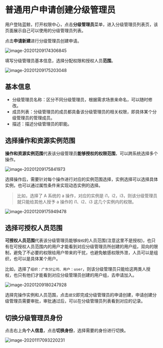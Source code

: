 # 普通用户申请创建分级管理员

用户登陆蓝鲸，打开权限中心，点击**分级管理员**菜单，进入分级管理员列表页，该页面展示自己可以使用的分级管理员列表。

点击**申请新建**进行分级管理员创建申请。

![image-20201209174306845](UserApply/image-20201209174306845.png)

填写分级管理员基本信息，选择分配权限和授权人员**范围**。

![image-20201209175203048](UserApply/image-20201209175203048.png)

## 基本信息

- 分级管理员名称：区分不同分级管理员，根据需求场景来命名，可以随时修改。
- 成员列表：分级管理员的成员都具备该分级管理员的相关权限，即具体某个分级管理员的管理成员。
- 描述：描述分级管理员的职能。

## 选择操作和资源实例范围

**操作和资源实例范围**代表该分级管理员**能够授权的权限范围**，可以跨系统选择多个操作。

![image-20201209175841973](UserApply/image-20201209175841973.png)

选择操作后，需要针对每个操作进行对应的实例范围选择，实例选择可以选择具体实例，也可以通过属性条件来实现动态实例的选择。

> 比如，选择了 A 系统的 a 操作，对应的实例是 i1，i2，i3，则该分级管理员就只能给其他人授予 a 操作的 i1、i2、i3 这几个实例内的权限。

![image-20201209175949478](UserApply/image-20201209175949478.png)

## 选择可授权人员范围

**可授权人员范围**代表该分级管理员能够`授权`的人员范围(注意这里不是授权)，也只有在可授权人员范围内的用户才能看到对应分级管理员所创建的用户组，双向的限制，避免了不必要的权限给用户带来的干扰，也避免敏感权限外泄，人员可以是组织，也可以是具体某个用户。

比如，选择了`组织：广东分公司、用户：user`，则该分级管理员只能给这两类人授权，也只有他们才能看到对应分级管理员创建的用户组，去申请加入。

![image-20201209180247928](UserApply/image-20201209180247928.png)

选择完操作实例和人员范围，点击`提交`即完成分级管理员的申请创建，申请创建分级管理员需要审批，审批通过后，可以在分级管理员列表看到对应的记录。

## 切换分级管理员身份

点击右上角**个人信息**，点击**切换身份**，选择需要的身份进行切换。

![image-20201117093220231](UserApply/image-20201117093220231.png)
